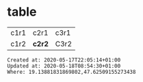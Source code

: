 # table

|     |     |     |
| --- | --- | --- |
| c1r1 | c2r1 | c3r1 |
| c1r2 | **c2r2** | C3r2 |

    Created at: 2020-05-17T22:05:14+01:00
    Updated at: 2020-05-18T08:54:30+01:00
    Where: 19.13881831869802,47.62509155273438

